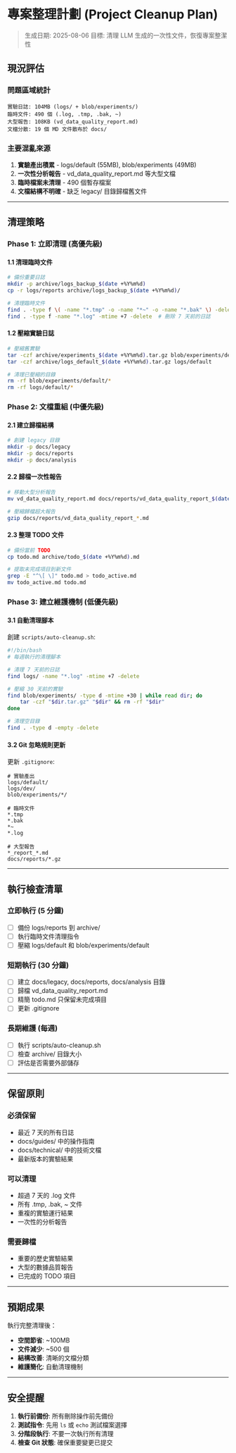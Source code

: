 # 專案整理計劃 (Project Cleanup Plan)

> 生成日期: 2025-08-06
> 目標: 清理 LLM 生成的一次性文件，恢復專案整潔性

## 現況評估

### 問題區域統計
```
實驗日誌: 104MB (logs/ + blob/experiments/)
臨時文件: 490 個 (.log, .tmp, .bak, ~)
大型報告: 108KB (vd_data_quality_report.md)
文檔分散: 19 個 MD 文件散布於 docs/
```

### 主要混亂來源
1. **實驗產出積累** - logs/default (55MB), blob/experiments (49MB)
2. **一次性分析報告** - vd_data_quality_report.md 等大型文檔
3. **臨時檔案未清理** - 490 個暫存檔案
4. **文檔結構不明確** - 缺乏 legacy/ 目錄歸檔舊文件

---

## 清理策略

### Phase 1: 立即清理 (高優先級)

#### 1.1 清理臨時文件
```bash
# 備份重要日誌
mkdir -p archive/logs_backup_$(date +%Y%m%d)
cp -r logs/reports archive/logs_backup_$(date +%Y%m%d)/

# 清理臨時文件
find . -type f \( -name "*.tmp" -o -name "*~" -o -name "*.bak" \) -delete
find . -type f -name "*.log" -mtime +7 -delete  # 刪除 7 天前的日誌
```

#### 1.2 壓縮實驗日誌
```bash
# 壓縮舊實驗
tar -czf archive/experiments_$(date +%Y%m%d).tar.gz blob/experiments/default
tar -czf archive/logs_default_$(date +%Y%m%d).tar.gz logs/default

# 清理已壓縮的目錄
rm -rf blob/experiments/default/*
rm -rf logs/default/*
```

### Phase 2: 文檔重組 (中優先級)

#### 2.1 建立歸檔結構
```bash
# 創建 legacy 目錄
mkdir -p docs/legacy
mkdir -p docs/reports
mkdir -p docs/analysis
```

#### 2.2 歸檔一次性報告
```bash
# 移動大型分析報告
mv vd_data_quality_report.md docs/reports/vd_data_quality_report_$(date +%Y%m%d).md

# 壓縮歸檔超大報告
gzip docs/reports/vd_data_quality_report_*.md
```

#### 2.3 整理 TODO 文件
```bash
# 備份當前 TODO
cp todo.md archive/todo_$(date +%Y%m%d).md

# 提取未完成項目到新文件
grep -E "^\[ \]" todo.md > todo_active.md
mv todo_active.md todo.md
```

### Phase 3: 建立維護機制 (低優先級)

#### 3.1 自動清理腳本
創建 `scripts/auto-cleanup.sh`:
```bash
#!/bin/bash
# 每週執行的清理腳本

# 清理 7 天前的日誌
find logs/ -name "*.log" -mtime +7 -delete

# 壓縮 30 天前的實驗
find blob/experiments/ -type d -mtime +30 | while read dir; do
    tar -czf "$dir.tar.gz" "$dir" && rm -rf "$dir"
done

# 清理空目錄
find . -type d -empty -delete
```

#### 3.2 Git 忽略規則更新
更新 `.gitignore`:
```gitignore
# 實驗產出
logs/default/
logs/dev/
blob/experiments/*/

# 臨時文件
*.tmp
*.bak
*~
*.log

# 大型報告
*_report_*.md
docs/reports/*.gz
```

---

## 執行檢查清單

### 立即執行 (5 分鐘)
- [ ] 備份 logs/reports 到 archive/
- [ ] 執行臨時文件清理指令
- [ ] 壓縮 logs/default 和 blob/experiments/default

### 短期執行 (30 分鐘)
- [ ] 建立 docs/legacy, docs/reports, docs/analysis 目錄
- [ ] 歸檔 vd_data_quality_report.md
- [ ] 精簡 todo.md 只保留未完成項目
- [ ] 更新 .gitignore

### 長期維護 (每週)
- [ ] 執行 scripts/auto-cleanup.sh
- [ ] 檢查 archive/ 目錄大小
- [ ] 評估是否需要外部儲存

---

## 保留原則

### 必須保留
- 最近 7 天的所有日誌
- docs/guides/ 中的操作指南
- docs/technical/ 中的技術文檔
- 最新版本的實驗結果

### 可以清理
- 超過 7 天的 .log 文件
- 所有 .tmp, .bak, ~ 文件
- 重複的實驗運行結果
- 一次性的分析報告

### 需要歸檔
- 重要的歷史實驗結果
- 大型的數據品質報告
- 已完成的 TODO 項目

---

## 預期成果

執行完整清理後：
- **空間節省**: ~100MB
- **文件減少**: ~500 個
- **結構改善**: 清晰的文檔分類
- **維護簡化**: 自動清理機制

---

## 安全提醒

1. **執行前備份**: 所有刪除操作前先備份
2. **測試指令**: 先用 `ls` 或 `echo` 測試檔案選擇
3. **分階段執行**: 不要一次執行所有清理
4. **檢查 Git 狀態**: 確保重要變更已提交